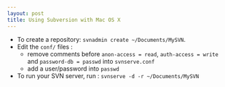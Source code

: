 ```yaml
---
layout: post
title: Using Subversion with Mac OS X
---
```


- To create a repository: `svnadmin create ~/Documents/MySVN`.
- Edit the `conf/` files :
  - remove comments before `anon-access = read`, `auth-access = write` and
    `password-db = passwd` into `svnserve.conf`
  - add a user/password into `passwd`
- To run your SVN server, run : `svnserve -d -r ~/Documents/MySVN`
